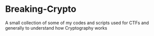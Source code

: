 # Breaking-Crypto
A small collection of some of my codes and scripts used for CTFs and generally to understand how Cryptography works
